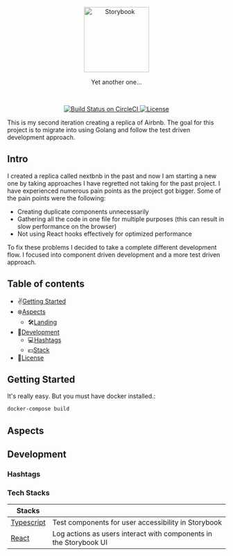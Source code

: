 <p align="center">
    <img src="https://user-images.githubusercontent.com/43525282/86524021-e1d52400-be29-11ea-9943-6affd2b8038c.png" alt="Storybook" width="150" />
</p>

<p align="center">Yet another one...</p>

<br/>

<p align="center">
  <a href="https://circleci.com/gh/kokiebisu/gonebnb">
    <img src="https://circleci.com/gh/kokiebisu/gonebnb.svg?style=shield" alt="Build Status on CircleCI" />
  </a>
  <a href="">
    <img src="https://img.shields.io/github/license/storybookjs/storybook.svg" alt="License" />
  </a>
  <br/>
</p>

This is my second iteration creating a replica of Airbnb. 
The goal for this project is to migrate into using Golang and follow the test driven development approach.

## Intro

I created a replica called nextbnb in the past and now I am starting a new one by taking approaches I have regretted not taking for the past project. I have experienced numerous pain points as the project got bigger. Some of the pain points were the following:
* Creating duplicate components unnecessarily
* Gathering all the code in one file for multiple purposes (this can result in slow performance on the browser)
* Not using React hooks effectively for optimized performance

To fix these problems I decided to take a complete different development flow. I focused into component driven development and a more test driven approach. 


## Table of contents

- ✌️[Getting Started](#getting-started)
- ❄️[Aspects](#aspects)
  - 🛠[Landing](#landing)
- 👏[Development](#technology)
  - 💻[Hashtags](#hashtags)
  - 💵[Stack](#backers)
- :memo:[License](#license)

## Getting Started

It's really easy. But you must have docker installed.:

```sh
docker-compose build
```


## Aspects

## Development

### Hashtags

### Tech Stacks

| Stacks                                      |                                                                            |
| ------------------------------------------- | -------------------------------------------------------------------------- |
| [Typescript](addons/a11y/)                  | Test components for user accessibility in Storybook                        |
| [React](addons/actions/)                    | Log actions as users interact with components in the Storybook UI          |


